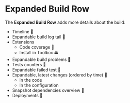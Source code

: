 # Expanded Build Row

The __Expanded Build Row__ adds more details about the build:

* Timeline :checkered_flag: 
* Expandable build log tail :checkered_flag: 
* Extensions 
	* Code coverage :checkered_flag: 
    * Install in Toolbox :oncoming_automobile:
* Expandable build problems :checkered_flag: 
* Tests counters :checkered_flag: 
* Expandable failed test :checkered_flag: 
* Expandable, latest changes (ordered by time) :checkered_flag: 
	* In the code
	* In the configuration
* Snapshot dependencies overview :checkered_flag: 
* Deployments :checkered_flag: 